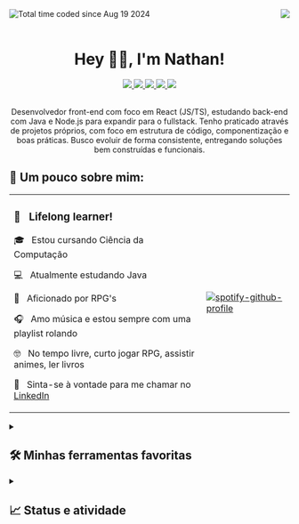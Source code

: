 <div align="center">
  <img align="right" src="https://komarev.com/ghpvc/?username=nathan-swe&color=811ed3&style=for-the-badge&label=Views" />
  <a href="https://wakatime.com/@96a13143-a47c-4a5f-932c-a56a25b82e18">
    <img align="left" src="https://wakatime.com/badge/user/96a13143-a47c-4a5f-932c-a56a25b82e18.svg?style=for-the-badge&color=811ed3" alt="Total time coded since Aug 19 2024" />
  </a>
</div>

<br>
<br>
<h1 align="center">Hey 👋🏾, I'm Nathan!</h1>
<div align="center">
  <a href="https://github.com/nathan-swe" target="_blank">
    <img src="https://img.shields.io/badge/GitHub-100000?style=for-the-badge&logo=github&logoColor=white" target="_blank" />
  </a>
  <a href="https://www.linkedin.com/in/nathan-swe/" target="_blank" >
    <img src="https://img.shields.io/badge/-LinkedIn-%230077B5?style=for-the-badge&logo=linkedin&logoColor=white" target="_blank" />
  </a>
  <a href="mailto:nathanls.swe@gmail.com">
    <img src="https://img.shields.io/badge/Gmail-D14836?style=for-the-badge&logo=gmail&logoColor=white" />
  </a>
  <a href="https://open.spotify.com/user/31ln6o6jtfic4zjqvyclkz47a7lq" target="_blank" >
    <img src="https://img.shields.io/badge/Spotify-1ED760?&style=for-the-badge&logo=spotify&logoColor=white" target="_blank" />
  </a>
  <a href="https://steamcommunity.com/id/missingerror" target="_blank">
    <img src="https://img.shields.io/badge/Steam-000000?style=for-the-badge&logo=steam&logoColor=white" target="_blank" />
  </a>
</div>

<br>
<p align="center">
  Desenvolvedor front-end com foco em React (JS/TS), estudando back-end com Java e Node.js para expandir para o fullstack. Tenho praticado através de projetos próprios, com foco em estrutura de código, componentização e boas práticas. Busco evoluir de forma consistente, entregando soluções bem construídas e funcionais.
</p>

<h2>🤔 Um pouco sobre mim:</h2>
<table align="center">
  <tr>
    <td colspan="2">
      <h3>📖 &nbsp; Lifelong learner!</h3>
      <p>🎓 &nbsp; Estou cursando Ciência da Computação</p>
      <p>💻 &nbsp; Atualmente estudando Java</p>
      <p>🏹 &nbsp; Aficionado por RPG's</p>
      <p>🎧 &nbsp; Amo música e estou sempre com uma playlist rolando</p>
      <p>🤓 &nbsp; No tempo livre, curto jogar RPG, assistir animes, ler livros</p>
      <p>💬 &nbsp; Sinta-se à vontade para me chamar no <a href="https://www.linkedin.com/in/nathan-swe/" target="_blank">LinkedIn</a></p>
      <!-- <p>📄 &nbsp; Dá uma olhada no meu currículo.</p> -->
    </td>
    <td colspan="2">
      <a href="https://spotify-github-profile.kittinanx.com/api/view?uid=31ln6o6jtfic4zjqvyclkz47a7lq&redirect=true">
        <img src="https://spotify-github-profile.kittinanx.com/api/view?uid=31ln6o6jtfic4zjqvyclkz47a7lq&cover_image=true&theme=default&show_offline=true&background_color=121212&interchange=true&bar_color=a200fa" alt="spotify-github-profile" />
      </a>
    </td>
  </tr>
</table>

<details>
  <summary><h2>🛠️ Minhas ferramentas favoritas</h2></summary>
  <div>
    <p><b>Proficiente com:</b></p>        
      <img title="Javascript" alt="javascript-logo" src="https://cdn.jsdelivr.net/gh/devicons/devicon@latest/icons/javascript/javascript-plain.svg" width="40px" />        
      <img title="Node.js" alt="nodejs-logo" src="https://cdn.jsdelivr.net/gh/devicons/devicon@latest/icons/nodejs/nodejs-plain-wordmark.svg" width="40px" />
      <img title="React" alt="react-logo" src="https://cdn.jsdelivr.net/gh/devicons/devicon@latest/icons/react/react-original-wordmark.svg" width="40px" />
      <img title="SASS" alt="sass-logo" src="https://cdn.jsdelivr.net/gh/devicons/devicon@latest/icons/sass/sass-original.svg" width="40px" />
      <img title="Tailwind" alt="tailwind-logo" src="https://cdn.jsdelivr.net/gh/devicons/devicon@latest/icons/tailwindcss/tailwindcss-original.svg" width="40px" />        
      <img title="Figma" alt="figma-logo" src="https://cdn.jsdelivr.net/gh/devicons/devicon@latest/icons/figma/figma-original.svg" width="40px" />          
      <img title="Git" alt="git-logo" src="https://cdn.jsdelivr.net/gh/devicons/devicon@latest/icons/git/git-original.svg" width="40px" />       
      <img title="Firebase" alt="firebase-logo" src="https://cdn.jsdelivr.net/gh/devicons/devicon@latest/icons/firebase/firebase-original.svg" width="40px" />        
      <img title="Jest" alt="jest-logo" src="https://cdn.jsdelivr.net/gh/devicons/devicon@latest/icons/jest/jest-plain.svg" width="40px" />
    <br>
    <br>
    <p><b>Aprimorando em:</b></p>        
      <img title="Java" alt="java-logo" src="https://cdn.jsdelivr.net/gh/devicons/devicon@latest/icons/java/java-original.svg" width="40px" />
      <img title="Spring" alt="spring-logo" src="https://cdn.jsdelivr.net/gh/devicons/devicon@latest/icons/spring/spring-original.svg" width="40px" />
      <img title="PostgreSQL" alt="postgresql-logo" src="https://cdn.jsdelivr.net/gh/devicons/devicon@latest/icons/postgresql/postgresql-plain-wordmark.svg" width="40px" />
      <img title="MongoDB" alt="mongodb-logo" src="https://cdn.jsdelivr.net/gh/devicons/devicon@latest/icons/mongodb/mongodb-plain-wordmark.svg" width="40px" />
  </div>
</details>

<details>
  <summary><h2>📈 Status e atividade</h2></summary>

| ![](http://github-profile-summary-cards.vercel.app/api/cards/stats?username=nathan-swe&theme=aura) | ![](http://github-profile-summary-cards.vercel.app/api/cards/repos-per-language?username=nathan-swe&hide=Html&theme=aura) | ![](http://github-profile-summary-cards.vercel.app/api/cards/most-commit-language?username=nathan-swe&theme=aura) |
| :------------------------------------------------------------------------------------------------: | :-----------------------------------------------------------------------------------------------------------------------: | :---------------------------------------------------------------------------------------------------------------: |

| ![](http://github-profile-summary-cards.vercel.app/api/cards/profile-details?username=nathan-swe&theme=aura) | [![GitHub Streak](https://streak-stats.demolab.com?user=nathan-swe&theme=aura&hide_border=true&date_format=j%20M%5B%20Y%5D)](https://git.io/streak-stats) |
| :----------------------------------------------------------------------------------------------------------: | :-------------------------------------------------------------------------------------------------------------------------------------------------------: |

| <img src="https://github-readme-stats.vercel.app/api/top-langs/?username=nathan-swe&layout=compact&theme=aura&hide_border=true" alt="Top Languages" width="390px" /> | [![Discord Presence](https://lanyard.cnrad.dev/api/1277639507218530449?theme=dark&idleMessage=Possivelmente%20longe%20do%20PC%20🍃)](https://discord.com/users/1277639507218530449) | <a href="https://x.com/babs69420/status/1936488344868823248" target="_blank"> <img src="https://i.ibb.co/fdtHZWGH/ezgif-3961231538190b.gif" width="220px" /> </a> |
| :------------------------------------------------------------------------------------------------------------------------------------------------------------------: | :---------------------------------------------------------------------------------------------------------------------------------------------------------------------------------: | :---------------------------------------------------------------------------------------------------------------------------------------------: |

</details>

